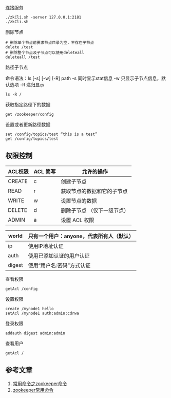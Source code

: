 连接服务

```
./zkCli.sh -server 127.0.0.1:2181
./zkCli.sh
```

删除节点

```shell
# 删除单个节点前要求节点目录为空，不存在子节点
delete /test
# 删除整个节点及子节点可以使用deleteall
deleteall /test
```

路径子节点

命令语法：ls [-s] [-w] [-R] path
-s 同时显示stat信息
-w 只显示子节点信息，默认选项
-R 递归显示

```shell
ls -R /
```

获取指定路径下的数据

```shell
get /zookeeper/config
```

设置或者更新路径数据

```
set /config/topics/test “this is a test”
get /config/topics/test
```

## 权限控制

| ACL权限 | ACL 简写 | 允许的操作                  |
| ------- | -------- | --------------------------- |
| CREATE  | c        | 创建子节点                  |
| READ    | r        | 获取节点的数据和它的子节点  |
| WRITE   | w        | 设置节点的数据              |
| DELETE  | d        | 删除子节点 （仅下一级节点） |
| ADMIN   | a        | 设置 ACL 权限               |

| world  | 只有一个用户：anyone，代表所有人（默认） |
| ------ | ---------------------------------------- |
| ip     | 使用IP地址认证                           |
| auth   | 使用已添加认证的用户认证                 |
| digest | 使用“用户名:密码”方式认证                |

查看权限

```
getAcl /config
```

设置权限

```
create /mynode1 hello
setAcl /mynode1 auth:admin:cdrwa
```

登录权限

```
addauth digest admin:admin
```

查看用户

```
getAcl /
```



## 参考文章

1. [常用命令之zookeeper命令](https://blog.csdn.net/carefree2005/article/details/123249339)
2. [zookeeper常用命令](https://blog.csdn.net/jiangtianjiao/article/details/89239354)